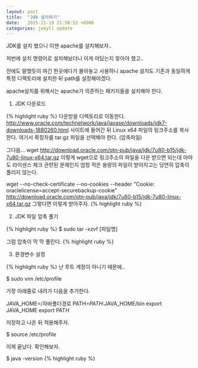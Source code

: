 ```yaml
---
layout: post
title:  "Jdk 설치하기"
date:   2015-11-19 21:58:52 +0900
categories: jekyll update
---
```

JDK를 설치 했으니 이젠 apache를 설치해보자..

저번에 설치 명령어로 설치해놨더니 이게 어딨는지 찾아야 했고..

전에도 말했듯이 여긴 한곳에다가 몰아놓고 사용하니 apache 설치도 기존과 동일하게 특정 디렉토리에 설치한 뒤 path를 설정해야겠다.

apache설치를 위해서는 apache가 의존하는 패키지들을 설치해야 한다.



1. JDK 다운로드

{% highlight ruby %}
다운받을 디렉토리로 이동한다.
http://www.oracle.com/technetwork/java/javase/downloads/jdk7-downloads-1880260.html 사이트에 들어간 뒤
Linux x64 파일의 링크주소를 복사한다.
여기서 확장자를 tar.gz 파일을 선택해야 한다. (압축파일)

그다음...
wget http://download.oracle.com/otn-pub/java/jdk/7u80-b15/jdk-7u80-linux-x64.tar.gz
이렇게 wget으로 링크주소의 파일을 다운 받으면 되는데 아마도 라이센스 체크 관련된 문제인지 엄청 적은 용량의 파일이 받아지고는 당연히 압축이 풀리지 않는다.

wget --no-check-certificate --no-cookies --header "Cookie: oraclelicense=accept-securebackup-cookie" http://download.oracle.com/otn-pub/java/jdk/7u80-b15/jdk-7u80-linux-x64.tar.gz
그렇다면 이렇게 받아주자.
{% highlight ruby %}


2. JDK 파일 압축 풀기

{% highlight ruby %}
$ sudo tar -xzvf [파일명]

그럼 압축이 막 막 풀린다.
{% highlight ruby %}


3. 환경변수 설정

{% highlight ruby %}
난 루트 계정이 아니기 때문에..

$ sudo vim /etc/profile

가장 아래줄로 내려가 다음을 추가한다.

JAVA_HOME=/자바폴더경로
PATH=$PATH:$JAVA_HOME/bin
export JAVA_HOME
export PATH

저장하고 나온 뒤 적용해주자.

$ source /etc/profile

이제 끝났다. 확인해보자.

$ java -version
{% highlight ruby %}

